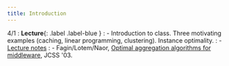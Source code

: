 ```yaml
---
title: Introduction
---
```


4/1
: **Lecture**{: .label .label-blue }
: - Introduction to class. Three motivating examples (caching, linear programming, clustering). Instance optimality.
: - [Lecture notes](https://vitercik.github.io/bwca/assets/notes/l1.pdf)
: - Fagin/Lotem/Naor, [Optimal aggregation algorithms for middleware](https://arxiv.org/abs/cs/0204046), JCSS '03.
